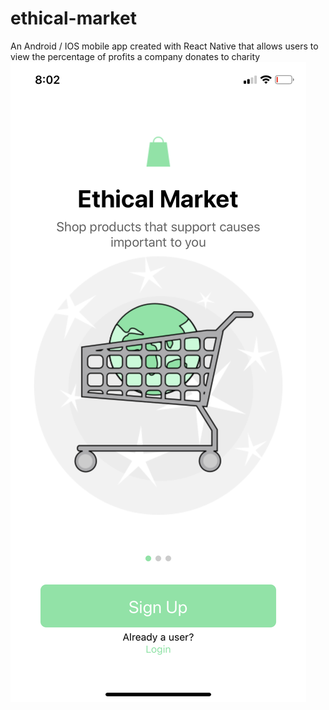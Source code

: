 # ethical-market 
An Android / IOS mobile app created with React Native that allows users to view the percentage of profits a company donates to charity
![alt text](https://github.com/dariamartin/ethical-market/blob/master/IMG-1167.PNG?raw=true)

